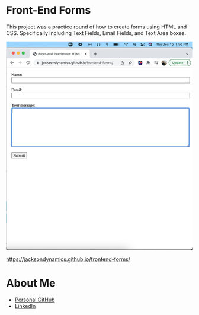 # Front-End Forms

This project was a practice round of how to create forms using HTML and CSS.  Specifically including Text Fields, Email Fields, and Text Area boxes. 

![](https://github.com/JacksonDynamics/frontend-forms/blob/0909f6bbbd7ecb968b7df9f730a1f1d09b1ace33/Screen%20Shot%202021-12-16%20at%201.58.11%20PM.png)

https://jacksondynamics.github.io/frontend-forms/




# About Me

* [Personal GitHub](https://github.com/JacksonDynamics)
* [LinkedIn](www.linkedin.com/in/brendon-jackson)




